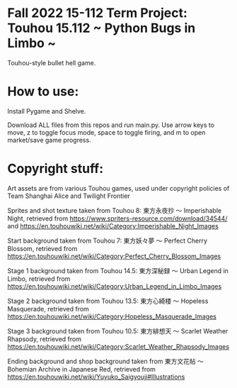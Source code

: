 # Fall 2022 15-112 Term Project: Touhou 15.112 ~ Python Bugs in Limbo ~

Touhou-style bullet hell game. 

# How to use:

Install Pygame and Shelve.

Download ALL files from this repos and run main.py. Use arrow keys to move, z to toggle focus mode, space to toggle firing, and m to open market/save game progress.

# Copyright stuff:

Art assets are from various Touhou games, used under copyright policies of Team Shanghai Alice and Twilight Frontier

Sprites and shot texture taken from Touhou 8: 東方永夜抄 ～ Imperishable Night, retrieved from https://www.spriters-resource.com/download/34544/ and https://en.touhouwiki.net/wiki/Category:Imperishable_Night_Images

Start background taken from Touhou 7: 東方妖々夢 ～ Perfect Cherry Blossom, retrieved from https://en.touhouwiki.net/wiki/Category:Perfect_Cherry_Blossom_Images

Stage 1 background taken from Touhou 14.5: 東方深秘録 ～ Urban Legend in Limbo, retrieved from https://en.touhouwiki.net/wiki/Category:Urban_Legend_in_Limbo_Images

Stage 2 background taken from Touhou 13.5: 東方心綺楼 ～ Hopeless Masquerade, retrieved from https://en.touhouwiki.net/wiki/Category:Hopeless_Masquerade_Images

Stage 3 background taken from Touhou 10.5: 東方緋想天 ～ Scarlet Weather Rhapsody, retrieved from https://en.touhouwiki.net/wiki/Category:Scarlet_Weather_Rhapsody_Images

Ending background and shop background taken from 東方文花帖 ～ Bohemian Archive in Japanese Red, retrieved from https://en.touhouwiki.net/wiki/Yuyuko_Saigyouji#Illustrations



